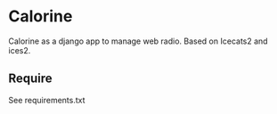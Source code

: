 Calorine
========

Calorine as a django app to manage web radio. Based on Icecats2 and
ices2.

Require
-------

See requirements.txt
